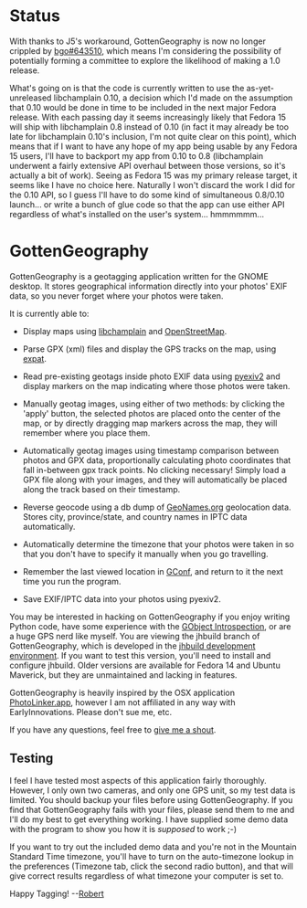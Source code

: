 Status
======

With thanks to J5's workaround, GottenGeography is now no longer crippled by [bgo#643510](https://bugzilla.gnome.org/show_bug.cgi?id=643510), which means I'm considering the possibility of potentially forming a committee to explore the likelihood of making a 1.0 release. 

What's going on is that the code is currently written to use the as-yet-unreleased libchamplain 0.10, a decision which I'd made on the assumption that 0.10 would be done in time to be included in the next major Fedora release. With each passing day it seems increasingly likely that Fedora 15 will ship with libchamplain 0.8 instead of 0.10 (in fact it may already be too late for libchamplain 0.10's inclusion, I'm not quite clear on this point), which means that if I want to have any hope of my app being usable by any Fedora 15 users, I'll have to backport my app from 0.10 to 0.8 (libchamplain underwent a fairly extensive API overhaul between those versions, so it's actually a bit of work). Seeing as Fedora 15 was my primary release target, it seems like I have no choice here. Naturally I won't discard the work I did for the 0.10 API, so I guess I'll have to do some kind of simultaneous 0.8/0.10 launch... or write a bunch of glue code so that the app can use either API regardless of what's installed on the user's system... hmmmmmm...

GottenGeography
===============

GottenGeography is a geotagging application written for the GNOME desktop. It stores geographical information directly into your photos' EXIF data, so you never forget where your photos were taken.

It is currently able to:

* Display maps using [libchamplain](http://projects.gnome.org/libchamplain/) and [OpenStreetMap](http://www.openstreetmap.org/).

* Parse GPX (xml) files and display the GPS tracks on the map, using [expat](http://docs.python.org/library/pyexpat.html).

* Read pre-existing geotags inside photo EXIF data using [pyexiv2](http://tilloy.net/dev/pyexiv2/) and display markers on the map indicating where those photos were taken.

* Manually geotag images, using either of two methods: by clicking the 'apply' button, the selected photos are placed onto the center of the map, or by directly dragging map markers across the map, they will remember where you place them.

* Automatically geotag images using timestamp comparison between photos and GPX data, proportionally calculating photo coordinates that fall in-between gpx track points. No clicking necessary! Simply load a GPX file along with your images, and they will automatically be placed along the track based on their timestamp.

* Reverse geocode using a db dump of [GeoNames.org](http://www.geonames.org/export/web-services.html) geolocation data. Stores city, province/state, and country names in IPTC data automatically.

* Automatically determine the timezone that your photos were taken in so that you don't have to specify it manually when you go travelling.

* Remember the last viewed location in [GConf](http://projects.gnome.org/gconf/), and return to it the next time you run the program.

* Save EXIF/IPTC data into your photos using pyexiv2.

You may be interested in hacking on GottenGeography if you enjoy writing Python code, have some experience with the [GObject Introspection](http://live.gnome.org/GObjectIntrospection), or are a huge GPS nerd like myself. You are viewing the jhbuild branch of GottenGeography, which is developed in the [jhbuild development environment](http://library.gnome.org/devel/jhbuild/stable/). If you want to test this version, you'll need to install and configure jhbuild. Older versions are available for Fedora 14 and Ubuntu Maverick, but they are unmaintained and lacking in features.

GottenGeography is heavily inspired by the OSX application [PhotoLinker.app](http://www.earlyinnovations.com/photolinker/), however I am not affiliated in any way with EarlyInnovations. Please don't sue me, etc.

If you have any questions, feel free to [give me a shout](mailto:rbpark@exolucere.ca).

Testing
-------

I feel I have tested most aspects of this application fairly thoroughly. However, I only own two cameras, and only one GPS unit, so my test data is limited. You should backup your files before using GottenGeography. If you find that GottenGeography fails with your files, please send them to me and I'll do my best to get everything working. I have supplied some demo data with the program to show you how it is *supposed* to work ;-)

If you want to try out the included demo data and you're not in the Mountain Standard Time timezone, you'll have to turn on the auto-timezone lookup in the preferences (Timezone tab, click the second radio button), and that will give correct results regardless of what timezone your computer is set to.

Happy Tagging! --[Robert](mailto:rbpark@exolucere.ca)
